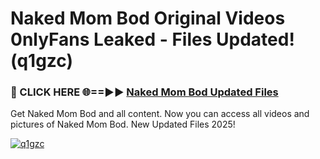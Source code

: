 # Naked Mom Bod Original Videos 0nlyFans Leaked - Files Updated! (q1gzc)

<h3>🔴 CLICK HERE 🌐==►► <a href="https://tinyurl.com/yckcrads" rel="nofollow">Naked Mom Bod Updated Files</a></h3>

Get Naked Mom Bod and all content. Now you can access all videos and pictures of Naked Mom Bod. New Updated Files 2025!

[![q1gzc](https://i.imgur.com/hpKpOFt.gif)](https://tinyurl.com/yckcrads)
